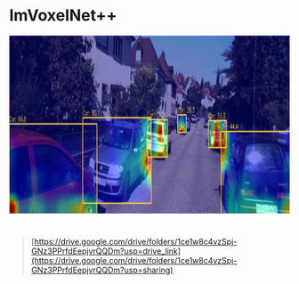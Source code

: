 # ImVoxelNet++

<p align="center">
  <img src="assets/imvoxelnet2.png" alt="imvoxelnet2" width="1280" height="320" />
</p>

<h1></h1>

> [https://drive.google.com/drive/folders/1ce1w8c4vzSpj-GNz3PPrfdEepjvrQQDm?usp=drive_link](https://drive.google.com/drive/folders/1ce1w8c4vzSpj-GNz3PPrfdEepjvrQQDm?usp=sharing)

